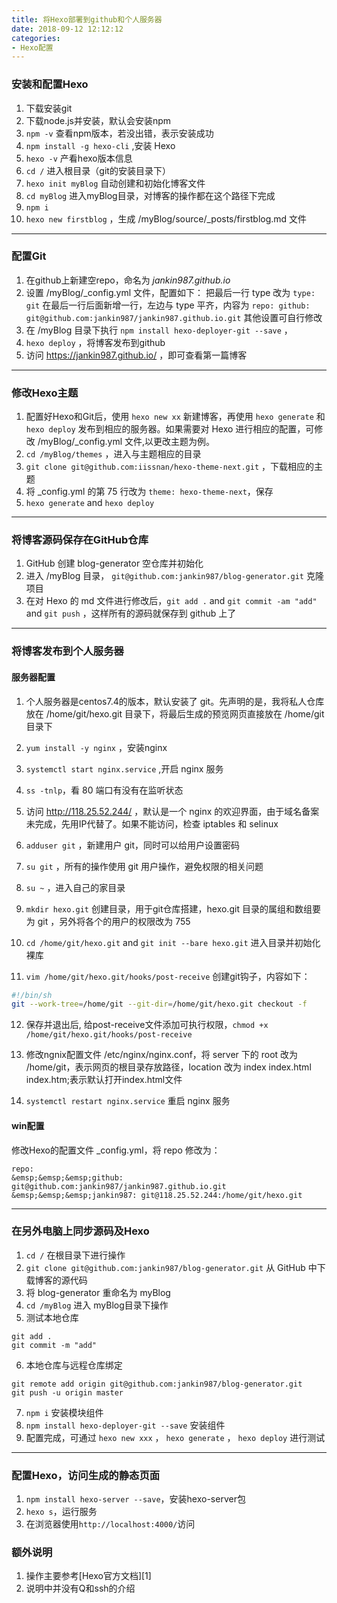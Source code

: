 ```yaml
---
title: 将Hexo部署到github和个人服务器
date: 2018-09-12 12:12:12
categories: 
- Hexo配置
---
```


### **安装和配置Hexo**
1. 下载安装git
2. 下载node.js并安装，默认会安装npm
3. `npm -v` 查看npm版本，若没出错，表示安装成功
4. `npm install -g hexo-cli` ,安装 Hexo
5. `hexo -v` 产看hexo版本信息
6. `cd /` 进入根目录（git的安装目录下）
7. `hexo init myBlog` 自动创建和初始化博客文件
8. `cd myBlog` 进入myBlog目录，对博客的操作都在这个路径下完成
9. `npm i`
10. `hexo new firstblog` ，生成 /myBlog/source/_posts/firstblog.md 文件

----------
### **配置Git**

1. 在github上新建空repo，命名为 *jankin987.github.io* 
2. 设置 /myBlog/_config.yml 文件，配置如下：
把最后一行 type 改为 `type: git`
在最后一行后面新增一行，左边与 type 平齐，内容为 `repo: github: git@github.com:jankin987/jankin987.github.io.git`
其他设置可自行修改
3. 在 /myBlog 目录下执行 `npm install hexo-deployer-git --save` ，
4. `hexo deploy` ，将博客发布到github
5. 访问 https://jankin987.github.io/ ，即可查看第一篇博客

----------
### **修改Hexo主题**

1. 配置好Hexo和Git后，使用 `hexo new xx` 新建博客，再使用 `hexo generate` 和 `hexo deploy` 发布到相应的服务器。如果需要对 Hexo 进行相应的配置，可修改 /myBlog/_config.yml 文件,以更改主题为例。
2. `cd /myBlog/themes` ，进入与主题相应的目录
3. `git clone git@github.com:iissnan/hexo-theme-next.git` ，下载相应的主题
4. 将 _config.yml 的第 75 行改为 `theme: hexo-theme-next`，保存
5. `hexo generate` and `hexo deploy`

----------
### **将博客源码保存在GitHub仓库**

1. GitHub 创建 blog-generator 空仓库并初始化
2. 进入 /myBlog 目录， `git@github.com:jankin987/blog-generator.git` 克隆项目
3. 在对 Hexo 的 md 文件进行修改后，`git add .` and `git commit -am "add"` and `git push` ，这样所有的源码就保存到 github 上了

----------
### **将博客发布到个人服务器**
#### **服务器配置**
1. 个人服务器是centos7.4的版本，默认安装了 git。先声明的是，我将私人仓库放在 /home/git/hexo.git 目录下，将最后生成的预览网页直接放在 /home/git 目录下

2. `yum install -y nginx` ，安装nginx
3. `systemctl start nginx.service` ,开启 nginx 服务
4. `ss -tnlp`，看 80 端口有没有在监听状态
5. 访问 http://118.25.52.244/ ，默认是一个 nginx 的欢迎界面，由于域名备案未完成，先用IP代替了。如果不能访问，检查 iptables 和 selinux
6. `adduser git` ，新建用户 git，同时可以给用户设置密码
7. `su git` ，所有的操作使用 git 用户操作，避免权限的相关问题
8. `su ~` ，进入自己的家目录
9. `mkdir hexo.git` 创建目录，用于git仓库搭建，hexo.git 目录的属组和数组要为 git ，另外将各个的用户的权限改为 755
10. `cd /home/git/hexo.git` and `git init --bare hexo.git` 进入目录并初始化裸库
11. `vim /home/git/hexo.git/hooks/post-receive` 创建git钩子，内容如下：
```bash
#!/bin/sh
git --work-tree=/home/git --git-dir=/home/git/hexo.git checkout -f
```
12. 保存并退出后, 给post-receive文件添加可执行权限，`chmod +x /home/git/hexo.git/hooks/post-receive`

13. 修改ngnix配置文件 /etc/nginx/nginx.conf，将 server 下的 root 改为 /home/git，表示网页的根目录存放路径，location 改为 index index.html index.htm;表示默认打开index.html文件
14. `systemctl restart nginx.service` 重启 nginx 服务
#### **win配置**
修改Hexo的配置文件 _config.yml，将 repo 修改为：
```
repo: 
&emsp;&emsp;&emsp;github: git@github.com:jankin987/jankin987.github.io.git
&emsp;&emsp;&emsp;jankin987: git@118.25.52.244:/home/git/hexo.git
```

----------


### **在另外电脑上同步源码及Hexo**
1. `cd /` 在根目录下进行操作
2. `git clone git@github.com:jankin987/blog-generator.git` 从 GitHub 中下载博客的源代码
3. 将 blog-generator 重命名为 myBlog
4. `cd /myBlog` 进入 myBlog目录下操作
5. 测试本地仓库
``` 
git add .
git commit -m "add"
```
6. 本地仓库与远程仓库绑定
```
git remote add origin git@github.com:jankin987/blog-generator.git
git push -u origin master
```
7. `npm i` 安装模块组件
8. `npm install hexo-deployer-git --save` 安装组件
9. 配置完成，可通过 `hexo new xxx` ， `hexo generate`  ， `hexo deploy` 进行测试

----------

### **配置Hexo，访问生成的静态页面**
1. `npm install hexo-server --save`，安装hexo-server包
2. `hexo s`，运行服务
3. 在浏览器使用`http://localhost:4000/`访问


### **额外说明**
1. 操作主要参考[Hexo官方文档][1]
2. 说明中并没有Q和ssh的介绍

